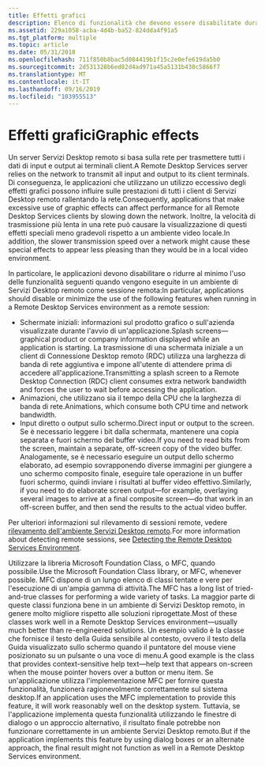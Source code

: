 ```yaml
---
title: Effetti grafici
description: Elenco di funzionalità che devono essere disabilitate durante l'esecuzione come sessione remota in un ambiente Servizi Desktop remoto.
ms.assetid: 229a1058-acba-4d4b-ba52-824dda4f91a5
ms.tgt_platform: multiple
ms.topic: article
ms.date: 05/31/2018
ms.openlocfilehash: 711f850b8bac5d084419b1f15c2e0efe619da5b0
ms.sourcegitcommit: 2d531328b6ed82d4ad971a45a5131b430c5866f7
ms.translationtype: MT
ms.contentlocale: it-IT
ms.lasthandoff: 09/16/2019
ms.locfileid: "103955513"
---
```

# <a name="graphic-effects"></a><span data-ttu-id="dd053-103">Effetti grafici</span><span class="sxs-lookup"><span data-stu-id="dd053-103">Graphic effects</span></span>

<span data-ttu-id="dd053-104">Un server Servizi Desktop remoto si basa sulla rete per trasmettere tutti i dati di input e output ai terminali client.</span><span class="sxs-lookup"><span data-stu-id="dd053-104">A Remote Desktop Services server relies on the network to transmit all input and output to its client terminals.</span></span> <span data-ttu-id="dd053-105">Di conseguenza, le applicazioni che utilizzano un utilizzo eccessivo degli effetti grafici possono influire sulle prestazioni di tutti i client di Servizi Desktop remoto rallentando la rete.</span><span class="sxs-lookup"><span data-stu-id="dd053-105">Consequently, applications that make excessive use of graphic effects can affect performance for all Remote Desktop Services clients by slowing down the network.</span></span> <span data-ttu-id="dd053-106">Inoltre, la velocità di trasmissione più lenta in una rete può causare la visualizzazione di questi effetti speciali meno gradevoli rispetto a un ambiente video locale.</span><span class="sxs-lookup"><span data-stu-id="dd053-106">In addition, the slower transmission speed over a network might cause these special effects to appear less pleasing than they would be in a local video environment.</span></span>

<span data-ttu-id="dd053-107">In particolare, le applicazioni devono disabilitare o ridurre al minimo l'uso delle funzionalità seguenti quando vengono eseguite in un ambiente di Servizi Desktop remoto come sessione remota:</span><span class="sxs-lookup"><span data-stu-id="dd053-107">In particular, applications should disable or minimize the use of the following features when running in a Remote Desktop Services environment as a remote session:</span></span>

-   <span data-ttu-id="dd053-108">Schermate iniziali: informazioni sul prodotto grafico o sull'azienda visualizzate durante l'avvio di un'applicazione.</span><span class="sxs-lookup"><span data-stu-id="dd053-108">Splash screens—graphical product or company information displayed while an application is starting.</span></span> <span data-ttu-id="dd053-109">La trasmissione di una schermata iniziale a un client di Connessione Desktop remoto (RDC) utilizza una larghezza di banda di rete aggiuntiva e impone all'utente di attendere prima di accedere all'applicazione.</span><span class="sxs-lookup"><span data-stu-id="dd053-109">Transmitting a splash screen to a Remote Desktop Connection (RDC) client consumes extra network bandwidth and forces the user to wait before accessing the application.</span></span>
-   <span data-ttu-id="dd053-110">Animazioni, che utilizzano sia il tempo della CPU che la larghezza di banda di rete.</span><span class="sxs-lookup"><span data-stu-id="dd053-110">Animations, which consume both CPU time and network bandwidth.</span></span>
-   <span data-ttu-id="dd053-111">Input diretto o output sullo schermo.</span><span class="sxs-lookup"><span data-stu-id="dd053-111">Direct input or output to the screen.</span></span> <span data-ttu-id="dd053-112">Se è necessario leggere i bit dalla schermata, mantenere una copia separata e fuori schermo del buffer video.</span><span class="sxs-lookup"><span data-stu-id="dd053-112">If you need to read bits from the screen, maintain a separate, off-screen copy of the video buffer.</span></span> <span data-ttu-id="dd053-113">Analogamente, se è necessario eseguire un output dello schermo elaborato, ad esempio sovrapponendo diverse immagini per giungere a uno schermo composito finale, eseguire tale operazione in un buffer fuori schermo, quindi inviare i risultati al buffer video effettivo.</span><span class="sxs-lookup"><span data-stu-id="dd053-113">Similarly, if you need to do elaborate screen output—for example, overlaying several images to arrive at a final composite screen—do that work in an off-screen buffer, and then send the results to the actual video buffer.</span></span>

<span data-ttu-id="dd053-114">Per ulteriori informazioni sul rilevamento di sessioni remote, vedere [rilevamento dell'ambiente Servizi Desktop remoto](detecting-the-terminal-services-environment.md).</span><span class="sxs-lookup"><span data-stu-id="dd053-114">For more information about detecting remote sessions, see [Detecting the Remote Desktop Services Environment](detecting-the-terminal-services-environment.md).</span></span>

<span data-ttu-id="dd053-115">Utilizzare la libreria Microsoft Foundation Class, o MFC, quando possibile.</span><span class="sxs-lookup"><span data-stu-id="dd053-115">Use the Microsoft Foundation Class library, or MFC, whenever possible.</span></span> <span data-ttu-id="dd053-116">MFC dispone di un lungo elenco di classi tentate e vere per l'esecuzione di un'ampia gamma di attività.</span><span class="sxs-lookup"><span data-stu-id="dd053-116">The MFC has a long list of tried-and-true classes for performing a wide variety of tasks.</span></span> <span data-ttu-id="dd053-117">La maggior parte di queste classi funziona bene in un ambiente di Servizi Desktop remoto, in genere molto migliore rispetto alle soluzioni riprogettate.</span><span class="sxs-lookup"><span data-stu-id="dd053-117">Most of these classes work well in a Remote Desktop Services environment—usually much better than re-engineered solutions.</span></span> <span data-ttu-id="dd053-118">Un esempio valido è la classe che fornisce il testo della Guida sensibile al contesto, ovvero il testo della Guida visualizzato sullo schermo quando il puntatore del mouse viene posizionato su un pulsante o una voce di menu.</span><span class="sxs-lookup"><span data-stu-id="dd053-118">A good example is the class that provides context-sensitive help text—help text that appears on-screen when the mouse pointer hovers over a button or menu item.</span></span> <span data-ttu-id="dd053-119">Se un'applicazione utilizza l'implementazione MFC per fornire questa funzionalità, funzionerà ragionevolmente correttamente sul sistema desktop.</span><span class="sxs-lookup"><span data-stu-id="dd053-119">If an application uses the MFC implementation to provide this feature, it will work reasonably well on the desktop system.</span></span> <span data-ttu-id="dd053-120">Tuttavia, se l'applicazione implementa questa funzionalità utilizzando le finestre di dialogo o un approccio alternativo, il risultato finale potrebbe non funzionare correttamente in un ambiente Servizi Desktop remoto.</span><span class="sxs-lookup"><span data-stu-id="dd053-120">But if the application implements this feature by using dialog boxes or an alternate approach, the final result might not function as well in a Remote Desktop Services environment.</span></span>

 

 




